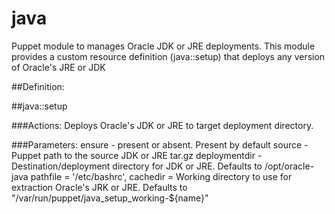 java
===========

Puppet module to manages Oracle JDK or JRE deployments. This module provides a custom resource definition (java::setup) that deploys any version of Oracle's JRE or JDK

##Definition:

##java::setup

###Actions:
Deploys Oracle's JDK or JRE to target deployment directory.

###Parameters:
		ensure        - present or absent. Present by default
		source        - Puppet path to the source JDK or JRE tar.gz
		deploymentdir - Destination/deployment directory for JDK or JRE. Defaults to /opt/oracle-java
		pathfile      = '/etc/bashrc',
		cachedir      = Working directory to use for extraction Oracle's JRK or JRE. Defaults to "/var/run/puppet/java_setup_working-${name}"
